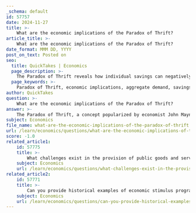```yaml
---
_schema: default
id: 57757
date: 2024-11-27
title: >-
    What are the economic implications of the Paradox of Thrift?
article_title: >-
    What are the economic implications of the Paradox of Thrift?
date_format: MMM DD, YYYY
post_on_text: Posted on
seo:
  title: QuickTakes | Economics
  page_description: >-
    The Paradox of Thrift reveals how individual savings can negatively impact aggregate demand and economic growth during recessions, highlighting the need for proactive government intervention.
  page_keywords: >-
    Paradox of Thrift, economic implications, aggregate demand, savings, economic contraction, fiscal policy, Keynesian economics, Great Depression, economic recovery, gross output
author: QuickTakes
question: >-
    What are the economic implications of the Paradox of Thrift?
answer: >-
    The Paradox of Thrift, a concept popularized by economist John Maynard Keynes, has significant economic implications, particularly during periods of recession. The paradox suggests that while individual savings are generally seen as beneficial, a collective increase in savings can lead to adverse effects on the overall economy. Here are the key implications:\n\n1. **Decrease in Aggregate Demand**: When individuals and businesses attempt to save more, they tend to cut back on consumption. This reduction in spending leads to a decrease in aggregate demand, which is crucial for economic growth. As consumption falls, businesses experience lower sales, which can result in reduced production and layoffs, further exacerbating the economic downturn.\n\n2. **Lower Gross Output**: The paradox indicates that an increase in savings can lead to a decrease in gross output. As businesses cut back on production due to lower demand, the overall economic output declines, which can ultimately lead to a decrease in total savings. This counterintuitive outcome highlights the interconnectedness of saving and spending in the economy.\n\n3. **Economic Contraction**: The paradox illustrates a potential downward spiral during economic downturns. As people save more, the economy contracts, leading to lower incomes and, paradoxically, lower overall savings. This cycle can prolong recessions and hinder recovery efforts.\n\n4. **Policy Implications**: To counteract the effects of the Paradox of Thrift, Keynesian economics advocates for active fiscal policy measures. Governments may need to increase spending or lower interest rates to stimulate demand and encourage consumption. This approach aims to offset the decline in private sector spending and support economic recovery.\n\n5. **Real-World Examples**: Historical instances, such as the Great Depression, exemplify the Paradox of Thrift. During this period, heightened uncertainty led individuals to save more, which contributed to a significant drop in aggregate demand and prolonged the economic crisis.\n\n6. **Challenges of Economic Policy**: Addressing the Paradox of Thrift poses challenges for policymakers. Balancing the need for individual savings with the necessity of maintaining aggregate demand requires careful consideration of fiscal and monetary policies. Additionally, the effectiveness of stimulus programs can vary based on public perception and confidence in the economy.\n\nIn summary, the Paradox of Thrift underscores the complex relationship between individual financial behavior and broader economic health. While saving is typically viewed as a prudent action, collective attempts to save during economic downturns can lead to unintended negative consequences, necessitating proactive government intervention to stabilize the economy.
subject: Economics
file_name: what-are-the-economic-implications-of-the-paradox-of-thrift.md
url: /learn/economics/questions/what-are-the-economic-implications-of-the-paradox-of-thrift
score: -1.0
related_article1:
    id: 57775
    title: >-
        What challenges exist in the provision of public goods and services?
    subject: Economics
    url: /learn/economics/questions/what-challenges-exist-in-the-provision-of-public-goods-and-services
related_article2:
    id: 57771
    title: >-
        Can you provide historical examples of economic stimulus programs?
    subject: Economics
    url: /learn/economics/questions/can-you-provide-historical-examples-of-economic-stimulus-programs
---
```


&nbsp;